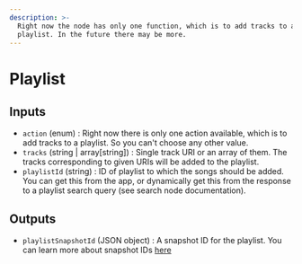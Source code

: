 ```yaml
---
description: >-
  Right now the node has only one function, which is to add tracks to a
  playlist. In the future there may be more.
---
```


# Playlist

## Inputs

* `action` (enum) : Right now there is only one action available, which is to add tracks to a playlist. So you can't choose any other value.
* `tracks` (string | array\[string]) : Single track URI or an array of them. The tracks corresponding to given URIs will be added to the playlist.
* `playlistId` (string) : ID of playlist to which the songs should be added. You can get this from the app, or dynamically get this from the response to a playlist search query (see search node documentation).

## Outputs

* `playlistSnapshotId` (JSON object) : A snapshot ID for the playlist. You can learn more about snapshot IDs [here](https://developer.spotify.com/documentation/general/guides/working-with-playlists/#version-control-and-snapshots)

